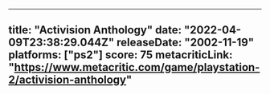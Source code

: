
---
title: "Activision Anthology"
date: "2022-04-09T23:38:29.044Z"
releaseDate: "2002-11-19"
platforms: ["ps2"]
score: 75
metacriticLink: "https://www.metacritic.com/game/playstation-2/activision-anthology"
---
